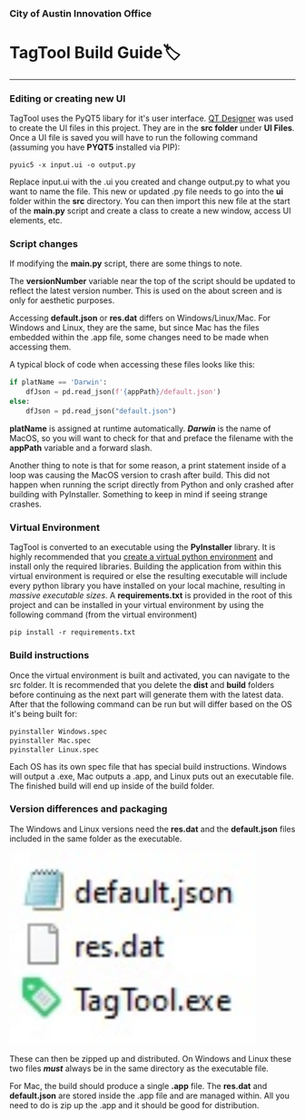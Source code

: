 ### City of Austin Innovation Office

# TagTool Build Guide🏷️

---

### Editing or creating new UI

TagTool uses the PyQT5 libary for it's user interface. [QT Designer](https://build-system.fman.io/qt-designer-download) was used to create the UI files in this project. They are in the **src folder** under **UI Files**. Once a UI file is saved you will have to run the following command (assuming you have **PYQT5** installed via PIP):

```
pyuic5 -x input.ui -o output.py
```

Replace input.ui with the .ui you created and change output.py to what you want to name the file. This new or updated .py file needs to go into the **ui** folder within the **src** directory. You can then import this new file at the start of the **main.py** script and create a class to create a new window, access UI elements, etc.

### Script changes

If modifying the **main.py** script, there are some things to note.

The **versionNumber** variable near the top of the script should be updated to reflect the latest version number. This is used on the about screen and is only for aesthetic purposes. 

Accessing **default.json** or **res.dat** differs on Windows/Linux/Mac. For Windows and Linux, they are the same, but since Mac has the files embedded within the .app file, some changes need to be made when accessing them. 

A typical block of code when accessing these files looks like this:

```python
if platName == 'Darwin':
    dfJson = pd.read_json(f'{appPath}/default.json')
else:
    dfJson = pd.read_json("default.json")
```

**platName** is assigned at runtime automatically. ***Darwin*** is the name of MacOS, so you will want to check for that and preface the filename with the **appPath** variable and a forward slash.

Another thing to note is that for some reason, a print statement inside of a loop was causing the MacOS version to crash after build. This did not happen when running the script directly from Python and only crashed after building with PyInstaller. Something to keep in mind if seeing strange crashes. 

### Virtual Environment

TagTool is converted to an executable using the **PyInstaller** library. It is highly recommended that you [create a virtual python environment](https://python.land/virtual-environments/virtualenv) and install only the required libraries. Building the application from within this virtual environment is required or else the resulting executable will include every python library you have installed on your local machine, resulting in *massive executable sizes*. A **requirements.txt** is provided in the root of this project and can be installed in your virtual environment by using the following command (from the virtual environment)

```For Mac
pip install -r requirements.txt
```

### Build instructions

Once the virtual environment is built and activated, you can navigate to the src folder. It is recommended that you delete the **dist** and **build** folders before continuing as the next part will generate them with the latest data. After that the following command can be run but will differ based on the OS it's being built for:

```
pyinstaller Windows.spec
pyinstaller Mac.spec
pyinstaller Linux.spec
```

Each OS has its own spec file that has special build instructions. Windows will output a .exe, Mac outputs a .app, and Linux puts out an executable file. The finished build will end up inside of the build folder.

### Version differences and packaging

The Windows and Linux versions need the **res.dat** and the **default.json** files included in the same folder as the executable. 

<img title="" src="img\directory.jpg" alt="IMAGE" width="435">

These can then be zipped up and distributed. On Windows and Linux these two files ***must*** always be in the same directory as the executable file.

For Mac, the build should produce a single **.app** file. The **res.dat** and **default.json** are stored inside the .app file and are managed within. All you need to do is zip up the .app and it should be good for distribution.